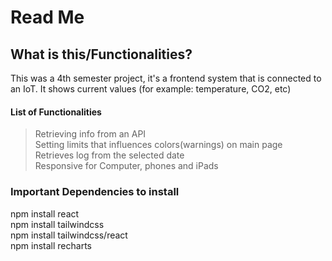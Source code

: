 # Read Me

## What is this/Functionalities?
This was a 4th semester project, it's a frontend system that is connected to an IoT.
It shows current values (for example: temperature, CO2, etc)
#### List of Functionalities
  > Retrieving info from an API<br />
  > Setting limits that influences colors(warnings) on main page<br />
  > Retrieves log from the selected date<br />
  > Responsive for Computer, phones and iPads<br />


### Important Dependencies to install 

npm install react<br />
npm install tailwindcss<br />
npm install tailwindcss/react<br />
npm install recharts<br />

